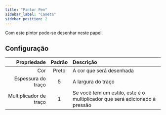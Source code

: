 ```yaml
---
title: "Pintor Pen"
sidebar_label: "Caneta"
sidebar_position: 2
---
```


Com este pintor pode-se desenhar neste papel.

## Configuração

|            Propriedade | Padrão | Descrição                                                                   |
| ----------------------:|:------:|:--------------------------------------------------------------------------- |
|                    Cor | Preto  | A cor que será desenhada                                                    |
|     Espessura do traço |   5    | A largura do traço                                                          |
| Multiplicador de traço |   1    | Se você tem um estilo, este é o multiplicador que será adicionado à pressão |
